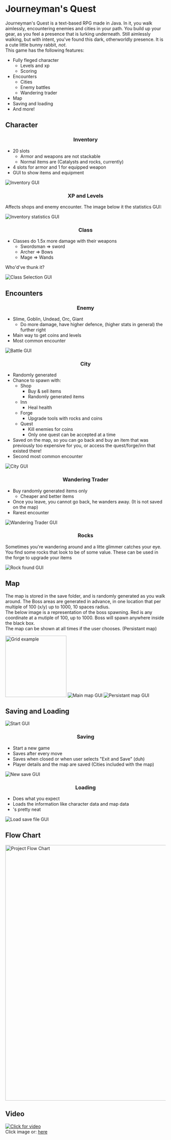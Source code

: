# Journeyman's Quest
Journeyman's Quest is a text-based RPG made in Java. In it, you walk aimlessly, encountering enemies and cities in your path. You build up your gear, as you feel a presence that is lurking underneath. Still aimlessly walking, but with intent, you've found this dark, otherworldly presence. It is a cute little bunny rabbit, *not*. <br/>
This game has the following features:

* Fully fleged character
  * Levels and xp
  * Scoring
* Encounters
  * Cities
  * Enemy battles
  * Wandering trader
* Map
* Saving and loading
* And more!
## Character
<h3 align = "center"> Inventory </h3>

* 20 slots
  * Armor and weapons are not stackable
  * Normal items are (Catalysts and rocks, currently)
* 4 slots for armor and 1 for equipped weapon
* GUI to show items and equipment
<img src="./images/IMGS/Inv.PNG" alt="Inventory GUI">
<h3 align = "center"> XP and Levels </h3>

Affects shops and enemy encounter. The image below it the statistics GUI:

<img src="./images/IMGS/InvStats.PNG" alt="Inventory statistics GUI">

<h3 align = "center"> Class </h3>

* Classes do 1.5x more damage with their weapons
  * Swordsman => sword
  * Archer => Bows
  * Mage => Wands
  
Who'd've thunk it?

<img src="./images/IMGS/ClassSelection.PNG" alt="Class Selection GUI">
 
 ## Encounters
<h3 align = "center"> Enemy </h3>
 
 * Slime, Goblin, Undead, Orc, Giant
   * Do more damage, have higher defence, (higher stats in general) the further right
 * Main way to get coins and levels
 * Most common encounter
 
 <img src="./images/IMGS/Battle.PNG" alt="Battle GUI">
 
<h3 align = "center"> City </h3>
 
* Randomly generated
* Chance to spawn with:
  * Shop
    * Buy & sell items
    * Randomly generated items
  * Inn
    * Heal health
  * Forge
    * Upgrade tools with rocks and coins
  * Quest
    * Kill enemies for coins
    * Only one quest can be accepted at a time
* Saved on the map, so you can go back and buy an item that was previously too expensive for you, or access the quest/forge/inn that existed there!
* Second most common encounter

<img src="./images/IMGS/FullCity.PNG" alt="City GUI">
 
<h3 align = "center"> Wandering Trader </h3>
  
* Buy randomly generated items only
  * Cheaper and better items
* Once you leave, you cannot go back, he wanders away. (It is not saved on the map)
* Rarest encounter

<img src="./images/IMGS/Wanderer.PNG" alt="Wandering Trader GUI">

<h3 align = "center"> Rocks </h3>
 
Sometimes you're wandering around and a litte glimmer catches your eye. You find some rocks that look to be of some value. These can be used in the forge to upgrade your items

<img src="./images/IMGS/Shiny.PNG" alt="Rock found GUI">
 
## Map

The map is stored in the save folder, and is randomly generated as you walk around. The Boss areas are generated in advance, in one location that per multiple of 100 (x/y) up to 1000, 10 spaces radius.<br/>
The below image is a representation of the boss spawning. Red is any coordinate at a mutiple of 100, up to 1000. Boss will spawn anywhere inside the black box.<br/>
The map can be shown at all times if the user chooses. (Persistant map)

<img src="./images/Grid.png" alt="Grid example" width="192" image-rendering="pixelated">
<img src="./images/IMGS/MapMain.PNG" alt="Main map GUI">
<img src="./images/IMGS/MapSecondary.PNG" alt="Persistant map GUI">

## Saving and Loading

<img src="./images/IMGS/Start.PNG" alt="Start GUI">

<h3 align = "center"> Saving </h3>

* Start a new game
* Saves after every move
* Saves when closed or when user selects "Exit and Save" (duh)
* Player details and the map are saved (Cities included with the map)

<img src="./images/IMGS/StartNew.PNG" alt="New save GUI">

<h3 align = "center"> Loading </h3>

* Does what you expect
* Loads the information like character data and map data
* 's pretty neat

<img src="./images/IMGS/Load.PNG" alt="Load save file GUI">

## Flow Chart
 <img src="./images/Final Flow Chart.png" alt="Project Flow Chart" width="800">

## Video
[![Click for video](http://img.youtube.com/vi/fryWuiGTE58/0.jpg)](http://www.youtube.com/watch?v=fryWuiGTE58 "Video Title")
<br/>Click image or: <a href="https://youtu.be/fryWuiGTE58">here</a>
